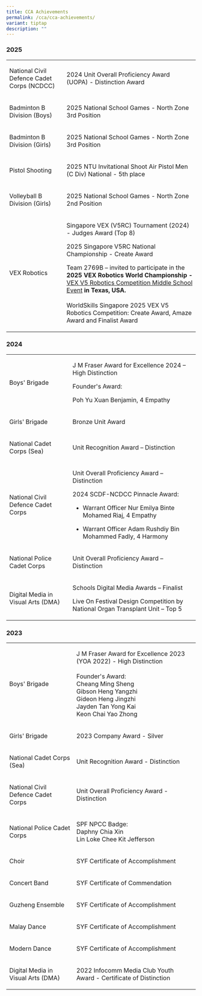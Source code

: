 ```yaml
---
title: CCA Achievements
permalink: /cca/cca-achievements/
variant: tiptap
description: ""
---
```

<h3>2025</h3>
<table style="minWidth: 50px">
<colgroup>
<col>
<col>
</colgroup>
<tbody>
<tr>
<td rowspan="1" colspan="1">
<p>National Civil Defence Cadet Corps (NCDCC)</p>
</td>
<td rowspan="1" colspan="1">
<p>2024 Unit Overall Proficiency Award (UOPA) - Distinction Award</p>
</td>
</tr>
<tr>
<td rowspan="1" colspan="1">
<p>Badminton B Division (Boys)</p>
</td>
<td rowspan="1" colspan="1">
<p>2025 National School Games - North Zone 3rd Position</p>
</td>
</tr>
<tr>
<td rowspan="1" colspan="1">
<p>Badminton B Division (Girls)</p>
</td>
<td rowspan="1" colspan="1">
<p>2025 National School Games - North Zone 3rd Position</p>
</td>
</tr>
<tr>
<td rowspan="1" colspan="1">
<p>Pistol Shooting</p>
</td>
<td rowspan="1" colspan="1">
<p>2025 NTU Invitational Shoot Air Pistol Men (C Div) National - 5th place</p>
</td>
</tr>
<tr>
<td rowspan="1" colspan="1">
<p>Volleyball B Division (Girls)</p>
</td>
<td rowspan="1" colspan="1">
<p>2025 National School Games - North Zone 2nd Position</p>
</td>
</tr>
<tr>
<td rowspan="1" colspan="1">
<p>VEX Robotics</p>
</td>
<td rowspan="1" colspan="1">
<p>Singapore VEX (V5RC) Tournament (2024) - Judges Award (Top 8)</p>
<p></p>
<p>2025 Singapore V5RC National Championship - Create Award</p>
<p></p>
<p>Team 2769B – invited to participate in the <strong>2025 VEX Robotics World Championship - </strong>
<a href="https://www.robotevents.com/robot-competitions/vex-robotics-competition/RE-V5RC-24-8910.html#general-info" rel="noopener nofollow" target="_blank">VEX V5 Robotics Competition Middle School Event</a><strong> in Texas, USA.</strong>
<br>
<br>WorldSkills Singapore 2025 VEX V5 Robotics Competition: Create Award,
Amaze Award and Finalist Award</p>
</td>
</tr>
</tbody>
</table>
<h3>2024</h3>
<table style="minWidth: 50px">
<colgroup>
<col>
<col>
</colgroup>
<tbody>
<tr>
<td rowspan="1" colspan="1">
<p>Boys' Brigade</p>
</td>
<td rowspan="1" colspan="1">
<p>J M Fraser Award for Excellence 2024 – High Distinction
<br>
</p>
<p>Founder's Award:</p>
<p>Poh Yu Xuan Benjamin, 4 Empathy</p>
</td>
</tr>
<tr>
<td rowspan="1" colspan="1">
<p>Girls' Brigade</p>
</td>
<td rowspan="1" colspan="1">
<p>Bronze Unit Award</p>
</td>
</tr>
<tr>
<td rowspan="1" colspan="1">
<p>National Cadet Corps (Sea)&nbsp;&nbsp;&nbsp;&nbsp;&nbsp;&nbsp;</p>
</td>
<td rowspan="1" colspan="1">
<p>Unit Recognition Award – Distinction</p>
</td>
</tr>
<tr>
<td rowspan="1" colspan="1">
<p>National Civil Defence Cadet Corps</p>
</td>
<td rowspan="1" colspan="1">
<p>Unit Overall Proficiency Award – Distinction</p>
<p></p>
<p>2024 SCDF-NCDCC Pinnacle Award:</p>
<ul data-tight="true" class="tight">
<li>
<p>Warrant Officer Nur Emilya Binte Mohamed Riaj, 4 Empathy</p>
</li>
<li>
<p>Warrant Officer Adam Rushdiy Bin Mohammed Fadly, 4 Harmony</p>
</li>
</ul>
</td>
</tr>
<tr>
<td rowspan="1" colspan="1">
<p>National Police Cadet Corps</p>
</td>
<td rowspan="1" colspan="1">
<p>Unit Overall Proficiency Award – Distinction</p>
</td>
</tr>
<tr>
<td rowspan="1" colspan="1">
<p>Digital Media in Visual Arts (DMA)</p>
</td>
<td rowspan="1" colspan="1">
<p>Schools Digital Media Awards – Finalist</p>
<p></p>
<p>Live On Festival Design Competition by National Organ Transplant Unit
– Top 5</p>
</td>
</tr>
</tbody>
</table>
<h3>2023</h3>
<table style="minWidth: 50px">
<colgroup>
<col>
<col>
</colgroup>
<tbody>
<tr>
<td rowspan="1" colspan="1">
<p>Boys' Brigade</p>
</td>
<td rowspan="1" colspan="1">
<p>J M Fraser Award for Excellence 2023 (YOA 2022) - High Distinction
<br>
<br>Founder's Award:
<br>Cheang Ming Sheng
<br>Gibson Heng Yangzhi
<br>Gideon Heng Jingzhi
<br>Jayden Tan Yong Kai
<br>Keon Chai Yao Zhong</p>
</td>
</tr>
<tr>
<td rowspan="1" colspan="1">
<p>Girls' Brigade</p>
</td>
<td rowspan="1" colspan="1">
<p>2023 Company Award - Silver</p>
</td>
</tr>
<tr>
<td rowspan="1" colspan="1">
<p>National Cadet Corps (Sea)</p>
</td>
<td rowspan="1" colspan="1">
<p>Unit Recognition Award - Distinction</p>
</td>
</tr>
<tr>
<td rowspan="1" colspan="1">
<p>National Civil Defence Cadet Corps</p>
</td>
<td rowspan="1" colspan="1">
<p>Unit Overall Proficiency Award - Distinction</p>
</td>
</tr>
<tr>
<td rowspan="1" colspan="1">
<p>National Police Cadet Corps</p>
</td>
<td rowspan="1" colspan="1">
<p>SPF NPCC Badge:
<br>Daphny Chia Xin
<br>Lin Loke Chee Kit Jefferson</p>
</td>
</tr>
<tr>
<td rowspan="1" colspan="1">
<p>Choir</p>
</td>
<td rowspan="1" colspan="1">
<p>SYF Certificate of Accomplishment</p>
</td>
</tr>
<tr>
<td rowspan="1" colspan="1">
<p>Concert Band</p>
</td>
<td rowspan="1" colspan="1">
<p>SYF Certificate of Commendation</p>
</td>
</tr>
<tr>
<td rowspan="1" colspan="1">
<p>Guzheng Ensemble</p>
</td>
<td rowspan="1" colspan="1">
<p>SYF Certificate of Accomplishment</p>
</td>
</tr>
<tr>
<td rowspan="1" colspan="1">
<p>Malay Dance</p>
</td>
<td rowspan="1" colspan="1">
<p>SYF Certificate of Accomplishment</p>
</td>
</tr>
<tr>
<td rowspan="1" colspan="1">
<p>Modern Dance</p>
</td>
<td rowspan="1" colspan="1">
<p>SYF Certificate of Accomplishment</p>
</td>
</tr>
<tr>
<td rowspan="1" colspan="1">
<p>Digital Media in Visual Arts (DMA)</p>
</td>
<td rowspan="1" colspan="1">
<p>2022 Infocomm Media Club Youth Award - Certificate of Distinction</p>
</td>
</tr>
</tbody>
</table>
<p></p>